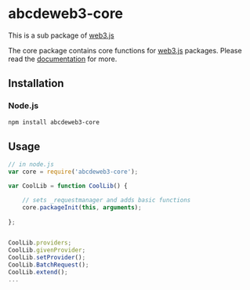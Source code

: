 # abcdeweb3-core

This is a sub package of [web3.js][repo]

The core package contains core functions for [web3.js][repo] packages.
Please read the [documentation][docs] for more.

## Installation

### Node.js

```bash
npm install abcdeweb3-core
```


## Usage

```js
// in node.js
var core = require('abcdeweb3-core');

var CoolLib = function CoolLib() {

    // sets _requestmanager and adds basic functions
    core.packageInit(this, arguments);
    
};


CoolLib.providers;
CoolLib.givenProvider;
CoolLib.setProvider();
CoolLib.BatchRequest();
CoolLib.extend();
...
```


[docs]: http://web3js.readthedocs.io/en/1.0/
[repo]: https://github.com/ethereum/web3.js


